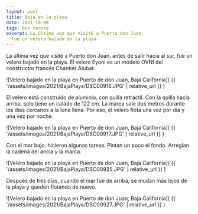 ```yaml
---
layout: post
title: Baja en la playa
date: 2021-10-08
tags: bcs rareza
excerpt: La última vez que visité a Puerto don Juan,
  fue un velero bajado en la playa.
---
```


La última vez que visité a Puerto don Juan, antes de salir hacía al sur,
fue un velero bajado en la playa. El velero Eyoni es un modelo OVNI del
constructor francés Chantier Alubat.

![Velero bajado en la playa en Puerto de don Juan, Baja California](
  {{ '/assets/images/2021/BajaPlaya/DSC00916.JPG' | relative_url }}
)

El velero está construido de aluminio, con quilla retráctil.
Con la quilla hacia arriba, solo tiene un calado de 122 cm.
La marea sale dos metros durante los días cercanos a la luna llena.
Por eso, el velero flota una vez por día y una vez por noche.

![Velero bajado en la playa en Puerto de don Juan, Baja California](
  {{ '/assets/images/2021/BajaPlaya/DSC00917.JPG' | relative_url }}
)

Con el mar bajo, hicieron algunas tareas. Pintan un poco el fondo. Arreglan
la cadena del ancla y la marca.

![Velero bajado en la playa en Puerto de don Juan, Baja California](
  {{ '/assets/images/2021/BajaPlaya/DSC00925.JPG' | relative_url }}
)

Después de tres días, cuando el mar fue de arriba, se mudan más lejos
de la playa y queden flotando de nuevo.

![Velero bajado en la playa en Puerto de don Juan, Baja California](
  {{ '/assets/images/2021/BajaPlaya/DSC00927.JPG' | relative_url }}
)

